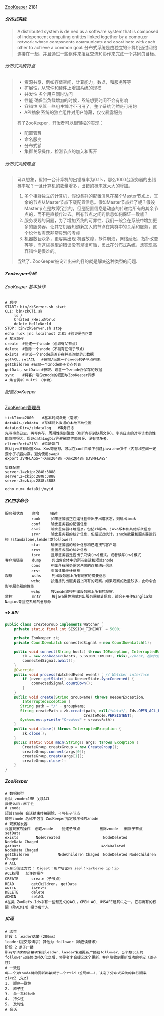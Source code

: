 [ZooKeeper](https://www.w3cschool.cn/zookeeper/) 2181

##### 分布式系统

>A distributed system is de ned as a software system that is composed of independent computing entities linked together by a computer network whose components communicate and coordinate with each other to achieve a common goal.
>分布式系统是由独立的计算机通过网络连接在一起，并且通过一些组件来相互交流和协作来完成一个共同的目标。

######  分布式系统特点

> - 资源共享，例如存储空间，计算能力，数据，和服务等等
> - 扩展性，从软件和硬件上增加系统的规模
> - 并发性 多个用户同时访问
> - 性能 确保当负载增加的时候，系统想要时间不会有影响
> - 容错性 尽管一些组件暂时不可用了，整个系统仍然是可用的
> - API抽象 系统的独立组件对用户隐藏，仅仅暴露服务
>
> 有了ZooKeeper，开发者可以很轻松的实现：
>
> - 配置管理
> - 命名服务
> - 分布式锁
> - 集群关系操作，检测节点的加入和离开

###### 分布式系统难点

> 可以想象，假如一台计算机的出错概率为0.1%，那么1000台服务器的出错概率呢？一旦计算机的数量增多，出错的概率就大大的增加。
>
> 1. 多个相互独立的计算机，假设集群的配置信息在某个Master节点上，其余的节点从Master节点下载配置信息。假如Master节点挂了呢？假设Master节点是故障冗余的，但是配置信息是动态的传递给所有的其余节点的，而不是直接传过去。所有节点之间的信息如何保证一致呢？
> 2. 服务发现的问题，为了增加系统的可靠性，我们一般会在系统中增加更多的服务器。让其它机器知道新加入的节点在集群中的关系和服务，这个设计也需要非常周到的考虑
> 3. 机器数目众多，更容易出现 机器故障，软件崩溃，网络延迟，拓扑改变等等，而这些类型的错误没有规律可循，因此在分布式系统，想实现高容错性是很难的。
>
> 当然了..ZooKeeper被设计出来的目的就是解决这种类型的问题.

##### Zookeeper介绍

###### ZooKeeper 基本操作

```shell
# 启停
START: bin/zkServer.sh start
CLI: bin/zkCli.sh
	ls /
	Created /HelloWorld
	delete HelloWorld
STOP: bin/zkServer.sh stop
echo ruok |nc localhost 2181 #验证是否正常
# 基本操作
create	#创建一个znode（必须有父节点）
delete	#删除一个znode（不能有任何子节点）
exists	#测试一个znode是否存在并查询他的元数据
getACL，setACL	#获取/设置一个znode的子节点列表
getChildren	#获取一个znode的子节点列表
getData，setData	#获取、设置一个znode所保存的数据
sync	#将客户端的znode的视图与ZooKeeper同步
# 集合更新 multi （事物）
```

###### 配置ZooKeeper

[ZooKeeper管理员](https://blog.csdn.net/y_xianjun/article/details/8190047)

```shell
tickTime=2000	 #基本时间单元（毫米）
dataDir=/zkdata	 #存储持久数据的本地系统位置
dataLogDir=/zkdatalog	#事务日志
先写事务日志，再写内存，周期性落到磁盘（刷新内存到快照文件）。事务日志的对写请求的性能影响很大，保证dataLogDir所在磁盘性能良好、没有竞争者。
clientPort=2181	 #监听端口
默认jvm没有配置Xmx、Xms等信息，可以在conf目录下创建java.env文件（内存堆空间一定要小于机器内存，避免使用swap）
export JVMFLAGS="-Xms2048m -Xmx2048m $JVMFLAGS"

集群配置
server.1=zkip:2888:3888
server.2=zkip:2888:3888
server.3=zkip:2888:3888

echo num> dataDir/myid
```

##### ZK四字命令

```shell
服务器状态	 命令		描述
			ruok	 如果服务器正在运行且未出于出错状态，则输出imok
			conf	 输出服务器的配置信息
			envi	 输出服务器环境信息，包括zk版本，java版本和其他系统信息
			srvr	 输出服务器的统计信息，包括延迟统计，znode数量和服务器运行模（standalone,leader或follower）
			stat	 输出服务器的统计信息和已连接的客户端
			srst	 重置服务器的统计信息
			isro	 显示服务器是否出于只读(rw)模式，或者读写(rw)模式
客户端链接	 dump	  列出集合体中的所有会话和短暂znode
			cons	 列出所有服务器客户端的连接统计信息
			crst	 重置连接统计信息
观察		   wchs		列出服务器上所有观察的摘要信息
			wchc	 按连接列出服务器上所有的观察。如果观察的数量较多，此命令会影响服务器的性能
			wchp	 按znode路径列出服务器上所有的观察。
监控		   mntr		按java属性格式列出服务器统计信息，适合于用作Ganglia和Nagios等监控系统的信息源
```

##### zk API

```java
public class CreateGroup implements Watcher {
    private static final int SESSION_TIMEOUT  = 5000;
    
    private Zookeeper zk;
    private CountDownLatch connectedSignal = new CountDownLatch(1);
    
    public void connect(String hosts) throws IOException, InterruptedException {
        zk = new Zookeeper(hosts, SESSION_TIMEOUT, this);//host, 超时时间毫秒， Watcher对象实例
        connectedSignal.await();
    }
    @Override
    public void process(WatchedEvent event) { // Watcher interface
        if (event.getState() == KeeperState.SyncConected) {
            connectedSignal.countDown();
        }
    }
    public void create(String groupName) throws KeeperException,
    	InterruptedException {
       String path = "/" + groupName;
       String createPath = zk.create(path, null/*data*/, Ids.OPEN_ACL_UNSAFE,
                                    CreateMode.PERSISTENT);
       System.out.println("Created" + createPath);
    }
    public void close() throws InterruptedException {
        zk.close();
    }
    public static void main(String[] args) throws Exception {
        CreateGroup createGroup = new CreateGroup();
        createGroup.connect(args[0]);
        createGroup.create(args[1]);
        createGroup.close();
    }
}
```

##### ZooKeeper

```shell
# 数据模型
树状 znode<1MB 关联ACL
数据访问：原子性
# znode
短暂znode 会话结束时被删除，不可有子节点
顺序znode 名称中包含 ZooKeeper指定顺序号的znode
# 观察触发器
设置观察的操作	 创建znode 	创建子节点 		  删除znode 	删除子节点 			setData
exists		  NodeCreated  				     NodeDeleted					NodeData Chaged
getData									    NodeDeleted					   NodeData Chaged
getChildren				NodeChildren Chaged  NodeDeleted NodeChildren Chaged
# ACL
zk身份验证方式： Digest：用户名密码 sasl：kerberos ip：ip
ACL权限	允许的操作
CREATE		create（子节点）
READ		getChildren， getData
WRITE		setData
DELETE		delete
ADMIN		setACL
#在类 ZooDefs.Ids中有一些预定义的ACL，OPEN_ACL_UNSAFE是其中之一，它将所有的权限（除ADMIN）授予每个人
```

##### 实现

```shell
# 选举
阶段 1 leader选举（200ms）
leader(提交写请求) 其他为 follower（响应读请求）
阶段 2 原子广播
所有写请求都会被转发给leader，leader发送更新广播给follower，当半数以上的follower已经修改持久化之后，领导者才会提交这个更新，客户端收到更新成功的响应（原子性）
# 一致性
每一个对znode树的更新都被赋予一个zxid（全局唯一），决定了分布式系统的执行顺序。z1<z2 ,先z1
1， 顺序一致性
2， 原子性
3， 单一系统映像
4， 持久性
5， 及时性
# 会话
```
